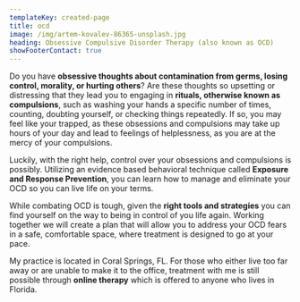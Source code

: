 ```yaml
---
templateKey: created-page
title: ocd
image: /img/artem-kovalev-86365-unsplash.jpg
heading: Obsessive Compulsive Disorder Therapy (also known as OCD)
showFooterContact: true
---
```

Do you have **obsessive thoughts about contamination from germs, losing control, morality, or hurting others**? Are these thoughts so upsetting or distressing that they lead you to engaging in **rituals, otherwise known as compulsions**, such as washing your hands a specific number of times, counting, doubting yourself, or checking things repeatedly. If so, you may feel like your trapped, as these obsessions and compulsions may take up hours of your day and lead to feelings of helplessness, as you are at the mercy of your compulsions. 



Luckily, with the right help, control over your obsessions and compulsions is possibly. Utilizing an evidence based behavioral technique called **Exposure and Response Prevention**, you can learn how to manage and eliminate your OCD  so you can live life on your terms.



While combating OCD is tough, given the **right tools and strategies** you can find yourself on the way to being in control of you life again. Working together we will create a plan that will allow you to address your OCD fears in a safe, comfortable space, where treatment is designed to go at your pace. 



My practice is located in Coral Springs, FL. For those who either live too far away or are unable to make it to the office, treatment with me is still possible through **online therapy** which is offered to anyone who lives in Florida.
